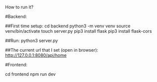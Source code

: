 How to run it?

#Backend:

##First time setup:
cd backend
python3 -m venv venv
source venv/bin/activate
touch server.py
pip3 install flask
pip3 install flask-cors

##Run:
python3 server.py

##The current url that I set (open in browser):
http://127.0.0.1:8080/api/home


#Frontend:

cd frontend
npm run dev
